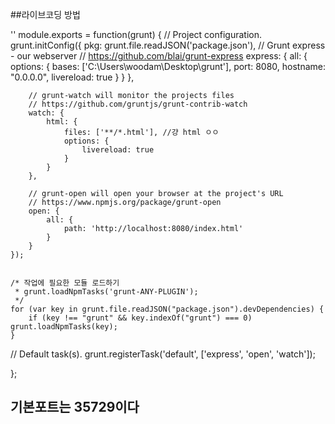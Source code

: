 
##라이브코딩 방법

'' module.exports = function(grunt) {
	// Project configuration.
	grunt.initConfig({
		 pkg: grunt.file.readJSON('package.json'),
	    // Grunt express - our webserver
		// https://github.com/blai/grunt-express
		express: {
		    all: {
		        options: {
		            bases: ['C:\\Users\\woodam\\Desktop\\grunt'],
		            port: 8080,
		            hostname: "0.0.0.0",
		            livereload: true
		        }
		    }
		},

		// grunt-watch will monitor the projects files
		// https://github.com/gruntjs/grunt-contrib-watch
		watch: {
		    html: {
	            files: ['**/*.html'], //걍 html ㅇㅇ
	            options: {
	                livereload: true
	            }
	        }
		},

		// grunt-open will open your browser at the project's URL
		// https://www.npmjs.org/package/grunt-open
		open: {
		    all: {
		        path: 'http://localhost:8080/index.html'
		    }
		}
	});


	/* 작업에 필요한 모듈 로드하기
	 * grunt.loadNpmTasks('grunt-ANY-PLUGIN');
	 */ 
	for (var key in grunt.file.readJSON("package.json").devDependencies) {
		if (key !== "grunt" && key.indexOf("grunt") === 0) grunt.loadNpmTasks(key);
	}

  // Default task(s).
  grunt.registerTask('default', ['express', 'open', 'watch']);

};



## <script src="//localhost:35729/livereload.js"></script> 기본포트는 35729이다


